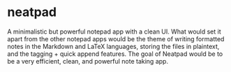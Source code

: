# neatpad
A minimalistic but powerful notepad app with a clean UI. What would set it apart from the other notepad apps would be the theme of writing formatted notes in the Markdown and LaTeX languages, storing the files in plaintext, and the tagging + quick append features. The goal of Neatpad would be to be a very efficient, clean, and powerful note taking app.
